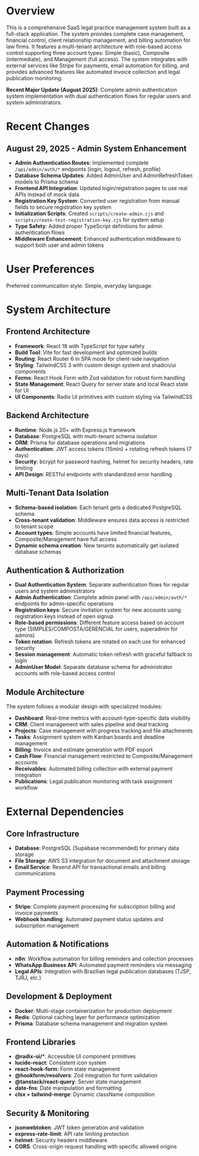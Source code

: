 # Overview

This is a comprehensive SaaS legal practice management system built as a full-stack application. The system provides complete case management, financial control, client relationship management, and billing automation for law firms. It features a multi-tenant architecture with role-based access control supporting three account types: Simple (basic), Composite (intermediate), and Management (full access). The system integrates with external services like Stripe for payments, email automation for billing, and provides advanced features like automated invoice collection and legal publication monitoring.

**Recent Major Update (August 2025)**: Complete admin authentication system implementation with dual authentication flows for regular users and system administrators.

# Recent Changes

## August 29, 2025 - Admin System Enhancement
- **Admin Authentication Routes**: Implemented complete `/api/admin/auth/*` endpoints (login, logout, refresh, profile)
- **Database Schema Updates**: Added AdminUser and AdminRefreshToken models to Prisma schema
- **Frontend API Integration**: Updated login/registration pages to use real APIs instead of mock data
- **Registration Key System**: Converted user registration from manual fields to secure registration key system
- **Initialization Scripts**: Created `scripts/create-admin.cjs` and `scripts/create-test-registration-key.cjs` for system setup
- **Type Safety**: Added proper TypeScript definitions for admin authentication flows
- **Middleware Enhancement**: Enhanced authentication middleware to support both user and admin tokens

# User Preferences

Preferred communication style: Simple, everyday language.

# System Architecture

## Frontend Architecture
- **Framework**: React 18 with TypeScript for type safety
- **Build Tool**: Vite for fast development and optimized builds
- **Routing**: React Router 6 in SPA mode for client-side navigation
- **Styling**: TailwindCSS 3 with custom design system and shadcn/ui components
- **Forms**: React Hook Form with Zod validation for robust form handling
- **State Management**: React Query for server state and local React state for UI
- **UI Components**: Radix UI primitives with custom styling via TailwindCSS

## Backend Architecture
- **Runtime**: Node.js 20+ with Express.js framework
- **Database**: PostgreSQL with multi-tenant schema isolation
- **ORM**: Prisma for database operations and migrations
- **Authentication**: JWT access tokens (15min) + rotating refresh tokens (7 days)
- **Security**: bcrypt for password hashing, helmet for security headers, rate limiting
- **API Design**: RESTful endpoints with standardized error handling

## Multi-Tenant Data Isolation
- **Schema-based isolation**: Each tenant gets a dedicated PostgreSQL schema
- **Cross-tenant validation**: Middleware ensures data access is restricted to tenant scope
- **Account types**: Simple accounts have limited financial features, Composite/Management have full access
- **Dynamic schema creation**: New tenants automatically get isolated database schemas

## Authentication & Authorization
- **Dual Authentication System**: Separate authentication flows for regular users and system administrators
- **Admin Authentication**: Complete admin panel with `/api/admin/auth/*` endpoints for admin-specific operations
- **Registration keys**: Secure invitation system for new accounts using registration keys instead of open signup
- **Role-based permissions**: Different feature access based on account type (SIMPLES/COMPOSTA/GERENCIAL for users, superadmin for admins)
- **Token rotation**: Refresh tokens are rotated on each use for enhanced security
- **Session management**: Automatic token refresh with graceful fallback to login
- **AdminUser Model**: Separate database schema for administrator accounts with role-based access control

## Module Architecture
The system follows a modular design with specialized modules:
- **Dashboard**: Real-time metrics with account-type-specific data visibility
- **CRM**: Client management with sales pipeline and deal tracking
- **Projects**: Case management with progress tracking and file attachments
- **Tasks**: Assignment system with Kanban boards and deadline management
- **Billing**: Invoice and estimate generation with PDF export
- **Cash Flow**: Financial management restricted to Composite/Management accounts
- **Receivables**: Automated billing collection with external payment integration
- **Publications**: Legal publication monitoring with task assignment workflow

# External Dependencies

## Core Infrastructure
- **Database**: PostgreSQL (Supabase recommended) for primary data storage
- **File Storage**: AWS S3 integration for document and attachment storage
- **Email Service**: Resend API for transactional emails and billing communications

## Payment Processing
- **Stripe**: Complete payment processing for subscription billing and invoice payments
- **Webhook handling**: Automated payment status updates and subscription management

## Automation & Notifications
- **n8n**: Workflow automation for billing reminders and collection processes
- **WhatsApp Business API**: Automated payment reminders via messaging
- **Legal APIs**: Integration with Brazilian legal publication databases (TJSP, TJRJ, etc.)

## Development & Deployment
- **Docker**: Multi-stage containerization for production deployment
- **Redis**: Optional caching layer for performance optimization
- **Prisma**: Database schema management and migration system

## Frontend Libraries
- **@radix-ui/***: Accessible UI component primitives
- **lucide-react**: Consistent icon system
- **react-hook-form**: Form state management
- **@hookform/resolvers**: Zod integration for form validation
- **@tanstack/react-query**: Server state management
- **date-fns**: Date manipulation and formatting
- **clsx + tailwind-merge**: Dynamic className composition

## Security & Monitoring
- **jsonwebtoken**: JWT token generation and validation
- **express-rate-limit**: API rate limiting protection
- **helmet**: Security headers middleware
- **CORS**: Cross-origin request handling with specific allowed origins